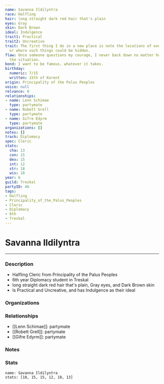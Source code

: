```yaml
---
name: Savanna Ildilyntra
race: Halfling
hair: long straight dark red hair that's plain
eyes: Gray
skin: Dark Brown
ideal: Indulgence
trait1: Practical
trait2: Uncreative
trait: The first thing I do in a new place is note the locations of everything valuable-
  or where such things could be hidden.
flaw: Once someone questions my courage, I never back down no matter how dangerous
  the situation.
bond: I want to be famous, whatever it takes.
birthday:
  numeric: 7/15
  written: 15th of Korent
origin: Principality of the Palus Peoples
voice: null
relvance: 0
relationships:
- name: Lenn Schimae
  type: partymate
- name: Robett Grell
  type: partymate
- name: Gifre Edyrm
  type: partymate
organizations: []
notes: []
track: Diplomacy
spec: Cleric
stats:
  cha: 13
  con: 15
  dex: 15
  int: 12
  str: 18
  wis: 18
year: 6
guild: Treskal
partyID: 46
tags:
- Halfling
- Principality_of_the_Palus_Peoples
- Cleric
- Diplomacy
- 6th
- Treskal
---
```

# Savanna Ildilyntra
---
### Description
- Halfling Cleric from Principality of the Palus Peoples
- 6th year Diplomacy student in Treskal
- long straight dark red hair that's plain, Gray eyes, and Dark Brown skin
- Is Practical and Uncreative, and has Indulgence as their ideal

### Organizations

### Relationships
- [[Lenn Schimae]]: partymate
- [[Robett Grell]]: partymate
- [[Gifre Edyrm]]: partymate

### Notes

### Stats
```statblock
name: Savanna Ildilyntra
stats: [18, 15, 15, 12, 18, 13]
```
